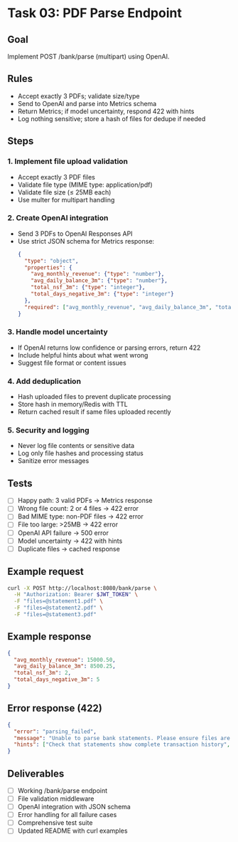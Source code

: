 # Task 03: PDF Parse Endpoint

## Goal
Implement POST /bank/parse (multipart) using OpenAI.

## Rules
- Accept exactly 3 PDFs; validate size/type
- Send to OpenAI and parse into Metrics schema
- Return Metrics; if model uncertainty, respond 422 with hints
- Log nothing sensitive; store a hash of files for dedupe if needed

## Steps

### 1. Implement file upload validation
- Accept exactly 3 PDF files
- Validate file type (MIME type: application/pdf)
- Validate file size (≤ 25MB each)
- Use multer for multipart handling

### 2. Create OpenAI integration
- Send 3 PDFs to OpenAI Responses API
- Use strict JSON schema for Metrics response:
  ```json
  {
    "type": "object",
    "properties": {
      "avg_monthly_revenue": {"type": "number"},
      "avg_daily_balance_3m": {"type": "number"},
      "total_nsf_3m": {"type": "integer"},
      "total_days_negative_3m": {"type": "integer"}
    },
    "required": ["avg_monthly_revenue", "avg_daily_balance_3m", "total_nsf_3m", "total_days_negative_3m"]
  }
  ```

### 3. Handle model uncertainty
- If OpenAI returns low confidence or parsing errors, return 422
- Include helpful hints about what went wrong
- Suggest file format or content issues

### 4. Add deduplication
- Hash uploaded files to prevent duplicate processing
- Store hash in memory/Redis with TTL
- Return cached result if same files uploaded recently

### 5. Security and logging
- Never log file contents or sensitive data
- Log only file hashes and processing status
- Sanitize error messages

## Tests
- [ ] Happy path: 3 valid PDFs → Metrics response
- [ ] Wrong file count: 2 or 4 files → 422 error
- [ ] Bad MIME type: non-PDF files → 422 error
- [ ] File too large: >25MB → 422 error
- [ ] OpenAI API failure → 500 error
- [ ] Model uncertainty → 422 with hints
- [ ] Duplicate files → cached response

## Example request
```bash
curl -X POST http://localhost:8080/bank/parse \
  -H "Authorization: Bearer $JWT_TOKEN" \
  -F "files=@statement1.pdf" \
  -F "files=@statement2.pdf" \
  -F "files=@statement3.pdf"
```

## Example response
```json
{
  "avg_monthly_revenue": 15000.50,
  "avg_daily_balance_3m": 8500.25,
  "total_nsf_3m": 2,
  "total_days_negative_3m": 5
}
```

## Error response (422)
```json
{
  "error": "parsing_failed",
  "message": "Unable to parse bank statements. Please ensure files are clear PDF bank statements from the last 3 months.",
  "hints": ["Check that statements show complete transaction history", "Ensure PDFs are not password protected"]
}
```

## Deliverables
- [ ] Working /bank/parse endpoint
- [ ] File validation middleware
- [ ] OpenAI integration with JSON schema
- [ ] Error handling for all failure cases
- [ ] Comprehensive test suite
- [ ] Updated README with curl examples